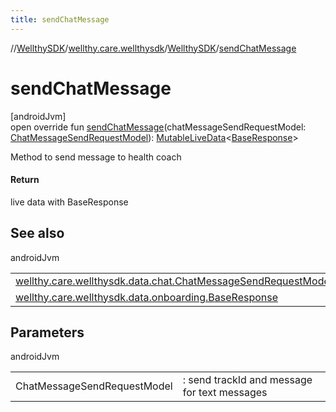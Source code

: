 ```yaml
---
title: sendChatMessage
---
```

//[WellthySDK](../../../index.html)/[wellthy.care.wellthysdk](../index.html)/[WellthySDK](index.html)/[sendChatMessage](send-chat-message.html)



# sendChatMessage



[androidJvm]\
open override fun [sendChatMessage](send-chat-message.html)(chatMessageSendRequestModel: [ChatMessageSendRequestModel](../../wellthy.care.wellthysdk.data.chat/-chat-message-send-request-model/index.html)): [MutableLiveData](https://developer.android.com/reference/kotlin/androidx/lifecycle/MutableLiveData.html)&lt;[BaseResponse](../../wellthy.care.wellthysdk.data.onboarding/-base-response/index.html)&gt;



Method to send message to health coach



#### Return



live data with BaseResponse



## See also


androidJvm

| | |
|---|---|
| [wellthy.care.wellthysdk.data.chat.ChatMessageSendRequestModel](../../wellthy.care.wellthysdk.data.chat/-chat-message-send-request-model/index.html) |  |
| [wellthy.care.wellthysdk.data.onboarding.BaseResponse](../../wellthy.care.wellthysdk.data.onboarding/-base-response/index.html) |  |



## Parameters


androidJvm

| | |
|---|---|
| ChatMessageSendRequestModel | : send trackId and message for text messages |




